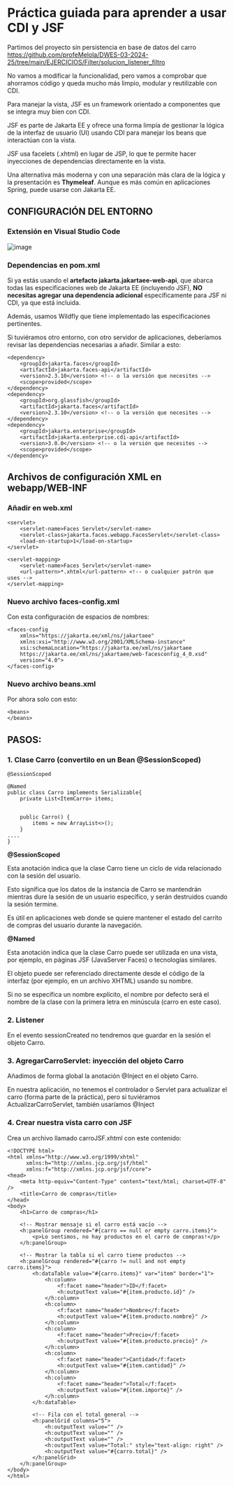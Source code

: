 # Práctica guiada para aprender a usar CDI y JSF

Partimos del proyecto sin persistencia en base de datos del carro https://github.com/profeMelola/DWES-03-2024-25/tree/main/EJERCICIOS/Filter/solucion_listener_filtro

No vamos a modificar la funcionalidad, pero vamos a comprobar que ahorramos código y queda mucho más limpio, modular y reutilizable con CDI.

Para manejar la vista, JSF es un framework orientado a componentes que se integra muy bien con CDI. 

JSF es parte de Jakarta EE y ofrece una forma limpia de gestionar la lógica de la interfaz de usuario (UI) usando CDI para manejar los beans que interactúan con la vista.

JSF usa facelets (.xhtml) en lugar de JSP, lo que te permite hacer inyecciones de dependencias directamente en la vista.

Una alternativa más moderna y con una separación más clara de la lógica y la presentación es **Thymeleaf**. Aunque es más común en aplicaciones Spring, puede usarse con Jakarta EE.

## CONFIGURACIÓN DEL ENTORNO

### Extensión en Visual Studio Code

![image](https://github.com/user-attachments/assets/40ebfed7-e713-47ff-ae6c-5ba45260f037)

### Dependencias en pom.xml

Si ya estás usando el **artefacto jakarta.jakartaee-web-api**, que abarca todas las especificaciones web de Jakarta EE (incluyendo JSF), **NO necesitas agregar una dependencia adicional** específicamente para JSF ni CDI, ya que está incluida.

Además, usamos Wildfly que tiene implementado las especificaciones pertinentes.

Si tuviéramos otro entorno, con otro servidor de aplicaciones, deberíamos revisar las dependencias necesarias a añadir. Similar a esto:

```
<dependency>
    <groupId>jakarta.faces</groupId>
    <artifactId>jakarta.faces-api</artifactId>
    <version>2.3.10</version> <!-- o la versión que necesites -->
    <scope>provided</scope>
</dependency>
<dependency>
    <groupId>org.glassfish</groupId>
    <artifactId>jakarta.faces</artifactId>
    <version>2.3.10</version> <!-- o la versión que necesites -->
</dependency>
<dependency>
    <groupId>jakarta.enterprise</groupId>
    <artifactId>jakarta.enterprise.cdi-api</artifactId>
    <version>3.0.0</version> <!-- o la versión que necesites -->
    <scope>provided</scope>
</dependency>
```

## Archivos de configuración XML en webapp/WEB-INF

### Añadir en web.xml

```
<servlet>
    <servlet-name>Faces Servlet</servlet-name>
    <servlet-class>jakarta.faces.webapp.FacesServlet</servlet-class>
    <load-on-startup>1</load-on-startup>
</servlet>

<servlet-mapping>
    <servlet-name>Faces Servlet</servlet-name>
    <url-pattern>*.xhtml</url-pattern> <!-- o cualquier patrón que uses -->
</servlet-mapping>

```

### Nuevo archivo faces-config.xml

Con esta configuración de espacios de nombres:

```
<faces-config
    xmlns="https://jakarta.ee/xml/ns/jakartaee"
    xmlns:xsi="http://www.w3.org/2001/XMLSchema-instance"
    xsi:schemaLocation="https://jakarta.ee/xml/ns/jakartaee
    https://jakarta.ee/xml/ns/jakartaee/web-facesconfig_4_0.xsd"
    version="4.0">
</faces-config>

```

### Nuevo archivo beans.xml

Por ahora solo con esto:

```
<beans>
</beans>
```

## PASOS:

### 1. Clase Carro (convertilo en un Bean @SessionScoped)

```
@SessionScoped

@Named
public class Carro implements Serializable{
    private List<ItemCarro> items;
    

    public Carro() {
        items = new ArrayList<>();
    }
....
}
```
**@SessionScoped**

Esta anotación indica que la clase Carro tiene un ciclo de vida relacionado con la sesión del usuario. 

Esto significa que los datos de la instancia de Carro se mantendrán mientras dure la sesión de un usuario específico, y serán destruidos cuando la sesión termine. 

Es útil en aplicaciones web donde se quiere mantener el estado del carrito de compras del usuario durante la navegación.

**@Named**

Esta anotación indica que la clase Carro puede ser utilizada en una vista, por ejemplo, en páginas JSF (JavaServer Faces) o tecnologías similares. 

El objeto puede ser referenciado directamente desde el código de la interfaz (por ejemplo, en un archivo XHTML) usando su nombre. 

Si no se especifica un nombre explícito, el nombre por defecto será el nombre de la clase con la primera letra en minúscula (carro en este caso).

### 2. Listener

En el evento sessionCreated no tendremos que guardar en la sesión el objeto Carro.

### 3. AgregarCarroServlet: inyección del objeto Carro

Añadimos de forma global la anotación @Inject en el objeto Carro.

En nuestra aplicación, no tenemos el controlador o Servlet para actualizar el carro (forma parte de la práctica), pero si tuviéramos ActualizarCarroServlet, también usaríamos @Inject

### 4. Crear nuestra vista carro con JSF

Crea un archivo llamado carroJSF.xhtml con este contenido:

```
<!DOCTYPE html>
<html xmlns="http://www.w3.org/1999/xhtml"
      xmlns:h="http://xmlns.jcp.org/jsf/html"
      xmlns:f="http://xmlns.jcp.org/jsf/core">
<head>
    <meta http-equiv="Content-Type" content="text/html; charset=UTF-8" />
    <title>Carro de compras</title>
</head>
<body>
    <h1>Carro de compras</h1>

    <!-- Mostrar mensaje si el carro está vacío -->
    <h:panelGroup rendered="#{carro == null or empty carro.items}">
        <p>Lo sentimos, no hay productos en el carro de compras!</p>
    </h:panelGroup>

    <!-- Mostrar la tabla si el carro tiene productos -->
    <h:panelGroup rendered="#{carro != null and not empty carro.items}">
        <h:dataTable value="#{carro.items}" var="item" border="1">
            <h:column>
                <f:facet name="header">ID</f:facet>
                <h:outputText value="#{item.producto.id}" />
            </h:column>
            <h:column>
                <f:facet name="header">Nombre</f:facet>
                <h:outputText value="#{item.producto.nombre}" />
            </h:column>
            <h:column>
                <f:facet name="header">Precio</f:facet>
                <h:outputText value="#{item.producto.precio}" />
            </h:column>
            <h:column>
                <f:facet name="header">Cantidad</f:facet>
                <h:outputText value="#{item.cantidad}" />
            </h:column>
            <h:column>
                <f:facet name="header">Total</f:facet>
                <h:outputText value="#{item.importe}" />
            </h:column>
        </h:dataTable>

        <!-- Fila con el total general -->
        <h:panelGrid columns="5">
            <h:outputText value="" />
            <h:outputText value="" />
            <h:outputText value="" />
            <h:outputText value="Total:" style="text-align: right" />
            <h:outputText value="#{carro.total}" />
        </h:panelGrid>
    </h:panelGroup>
</body>
</html>

```




